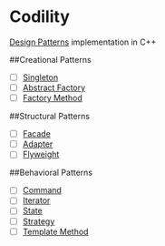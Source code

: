﻿Codility
========

[Design Patterns](https://en.wikipedia.org/wiki/Design_Patterns) implementation in C++


##Creational Patterns
- [ ] [Singleton](https://github.com/kerydan/Codility/blob/master/src/C++/lesson2/L2_CountingElements_FrogRiverOne.cpp)
- [ ] [Abstract Factory](https://github.com/kerydan/Codility/blob/master/src/C++/lesson2/L2_CountingElements_MissingInteger.cpp)
- [ ] [Factory Method](https://github.com/kerydan/Codility/blob/master/src/C++/lesson2/L2_CountingElements_MaxCounters.cpp)

##Structural Patterns
- [ ] [Facade](https://github.com/kerydan/Codility/blob/master/src/C++/lesson2/L2_CountingElements_FrogRiverOne.cpp)
- [ ] [Adapter](https://github.com/kerydan/Codility/blob/master/src/C++/lesson2/L2_CountingElements_MissingInteger.cpp)
- [ ] [Flyweight](https://github.com/kerydan/Codility/blob/master/src/C++/lesson2/L2_CountingElements_MaxCounters.cpp)

##Behavioral Patterns
- [ ] [Command](https://github.com/kerydan/Codility/blob/master/src/C++/lesson2/L2_CountingElements_FrogRiverOne.cpp)
- [ ] [Iterator](https://github.com/kerydan/Codility/blob/master/src/C++/lesson2/L2_CountingElements_MissingInteger.cpp)
- [ ] [State](https://github.com/kerydan/Codility/blob/master/src/C++/lesson2/L2_CountingElements_MaxCounters.cpp)
- [ ] [Strategy](https://github.com/kerydan/Codility/blob/master/src/C++/lesson2/L2_CountingElements_MaxCounters.cpp)
- [ ] [Template Method](https://github.com/kerydan/Codility/blob/master/src/C++/lesson2/L2_CountingElements_MaxCounters.cpp)
